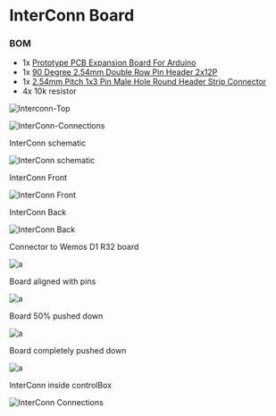 # InterConn Board

### BOM
* 1x [Prototype PCB Expansion Board For Arduino](https://www.aliexpress.com/item/1005004015343791.html)
* 1x [90 Degree 2.54mm  Double Row Pin Header 2x12P](https://www.aliexpress.com/item/32848774255.html)
* 1x [2.54mm Pitch 1x3 Pin Male Hole Round Header Strip Connector](https://www.aliexpress.com/item/1005005053790061.html)
* 4x 10k resistor

![Interconn-Top](/InterConn/Interconn-Top.png)

![InterConn-Connections](/InterConn/InterConn-Connections.png)

InterConn schematic 

![InterConn schematic ](/KiCad/InterConn/InterConn.png)

InterConn Front

![InterConn Front](/InterConn/InterConn%20Front.jpg)

InterConn Back

![InterConn Back](/InterConn/InterConn%20Back.jpg)

Connector to Wemos D1 R32 board

![a](/InterConn/3pin%20a.jpg)

Board aligned with pins

![a](/InterConn/3pin%20b.jpg)

Board 50% pushed down

![a](/InterConn/3pin%20c.jpg)

Board completely pushed down

![a](/InterConn/3pin%20c.jpg)

InterConn inside controlBox

![InterConn Connections](/InterConn/InterConn%20Connections.jpg)




